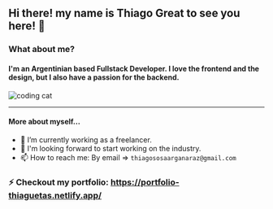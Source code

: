 ## Hi there! my name is Thiago Great to see you here! 👋

### What about me?
#### I'm an Argentinian based Fullstack Developer. I love the frontend and the design, but I also have a passion for the backend.
![coding cat](https://media.tenor.com/bQCHJwgCNuMAAAAM/kitten-cat.gif)
****
#### More about myself...

- 🔭 I’m currently working as a freelancer.
- 🧠 I'm looking forward to start working on the industry.
- 📫 How to reach me: 
   By email => `thiagososaarganaraz@gmail.com`
### ⚡ Checkout my portfolio: https://portfolio-thiaguetas.netlify.app/
